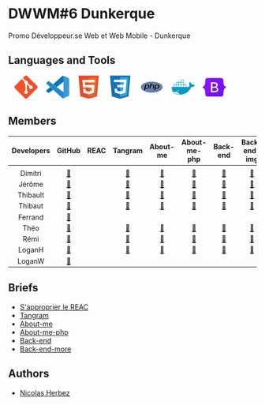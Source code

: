 # DWWM#6 Dunkerque

Promo Développeur.se Web et Web Mobile - Dunkerque

## Languages and Tools

&nbsp;&nbsp;
![img_git](./profile/img/git.svg)
&nbsp;&nbsp;
![img_vscode](./profile/img/vscode.svg)
&nbsp;&nbsp;
![img_html](./profile/img/html.svg)
&nbsp;&nbsp;
![img_css](./profile/img/css.svg)
&nbsp;&nbsp;
![img_php](./profile/img/php.svg)
&nbsp;&nbsp;
![img_docker](./profile/img/docker.svg)
&nbsp;&nbsp;
![img_bootstrap](./profile/img/bootstrap.svg)
<!-- &nbsp;&nbsp;
![img_wordpress](./profile/img/wordpress.svg) -->

## Members

| Developers | GitHub | REAC | Tangram | About-me | About-me-php | Back-end | Back-end-img |
| :----: | :----: | :----: | :----: | :----: | :----: | :----: | :----: |
|  |  |  |  |  |  |  |  |
| Dimitri | <a href="https://github.com/TDxDimitri" target="_blank">🔗</a> |  | <a href="https://github.com/DWWM-2-Dunkerque/tangram-td" target="_blank">🔗</a> | <a href="https://github.com/DWWM-2-Dunkerque/about-me-td" target="_blank">🔗</a> | <a href="https://github.com/DWWM-2-Dunkerque/about-me-php-td" target="_blank">🔗</a> | <a href="https://github.com/DWWM-2-Dunkerque/back-end-td" target="_blank">🔗</a> | <a href="https://github.com/DWWM-2-Dunkerque/back-end-more-td" target="_blank">🔗</a> |
| Jérôme | <a href="https://github.com/GuidtJ" target="_blank">🔗</a> |  | <a href="https://github.com/DWWM-2-Dunkerque/tangram-gj" target="_blank">🔗</a> | <a href="https://github.com/DWWM-2-Dunkerque/about-me-gj" target="_blank">🔗</a> | <a href="https://github.com/DWWM-2-Dunkerque/about-me-php-gj" target="_blank">🔗</a> | <a href="https://github.com/DWWM-2-Dunkerque/back-end-gj" target="_blank">🔗</a> | <a href="https://github.com/DWWM-2-Dunkerque/back-end-more-gj" target="_blank">🔗</a> |
| Thibault | <a href="https://github.com/Nightct" target="_blank">🔗</a> |  | <a href="https://github.com/DWWM-2-Dunkerque/tangram-ct" target="_blank">🔗</a> | <a href="https://github.com/DWWM-2-Dunkerque/about-me-ct" target="_blank">🔗</a> | <a href="https://github.com/DWWM-2-Dunkerque/about-me-php-ct" target="_blank">🔗</a> | <a href="https://github.com/DWWM-2-Dunkerque/back-end-ct" target="_blank">🔗</a> | <a href="https://github.com/DWWM-2-Dunkerque/back-end-more-ct" target="_blank">🔗</a> |
| Thibaut | <a href="https://github.com/Fujimatos" target="_blank">🔗</a> |  | <a href="https://github.com/DWWM-2-Dunkerque/tangram-dt" target="_blank">🔗</a> | <a href="https://github.com/DWWM-2-Dunkerque/about-me-dt" target="_blank">🔗</a> | <a href="https://github.com/DWWM-2-Dunkerque/about-me-php-dt" target="_blank">🔗</a> | <a href="https://github.com/DWWM-2-Dunkerque/back-end-dt" target="_blank">🔗</a> | <a href="https://github.com/DWWM-2-Dunkerque/back-end-more-dt" target="_blank">🔗</a> |
| Ferrand | <a href="https://github.com/ferrand333" target="_blank">🔗</a> |  |  |  |  |  |  |
| Théo | <a href="https://github.com/FeverTheo" target="_blank">🔗</a> |  | <a href="https://github.com/DWWM-2-Dunkerque/tangram-ft" target="_blank">🔗</a> | <a href="https://github.com/DWWM-2-Dunkerque/about-me-ft" target="_blank">🔗</a> | <a href="https://github.com/DWWM-2-Dunkerque/about-me-php-ft" target="_blank">🔗</a> | <a href="https://github.com/DWWM-2-Dunkerque/back-end-ft" target="_blank">🔗</a> | <a href="https://github.com/DWWM-2-Dunkerque/back-end-more-ft" target="_blank">🔗</a> |
| Rémi | <a href="https://github.com/Remi59430" target="_blank">🔗</a> |  | <a href="https://github.com/DWWM-2-Dunkerque/tangram-pr" target="_blank">🔗</a> | <a href="https://github.com/DWWM-2-Dunkerque/about-me-pr" target="_blank">🔗</a> | <a href="https://github.com/DWWM-2-Dunkerque/about-me-php-pr" target="_blank">🔗</a> | <a href="https://github.com/DWWM-2-Dunkerque/back-end-pr" target="_blank">🔗</a> | <a href="https://github.com/DWWM-2-Dunkerque/back-end-more-pr" target="_blank">🔗</a> |
| LoganH | <a href="https://github.com/Lolodezil" target="_blank">🔗</a> |  | <a href="https://github.com/DWWM-2-Dunkerque/tangram-hl" target="_blank">🔗</a> | <a href="https://github.com/DWWM-2-Dunkerque/about-me-hl" target="_blank">🔗</a> | <a href="https://github.com/DWWM-2-Dunkerque/about-me-php-hl" target="_blank">🔗</a> | <a href="https://github.com/DWWM-2-Dunkerque/back-end-hl" target="_blank">🔗</a> | <a href="https://github.com/DWWM-2-Dunkerque/back-end-more-hl" target="_blank">🔗</a> |
| LoganW | <a href="https://github.com/Loganwdx" target="_blank">🔗</a> |  |  |  |  |  |  |

## Briefs

- [S'approprier le REAC](https://github.com/DWWM-2-Dunkerque/reac)
- [Tangram](https://github.com/DWWM-2-Dunkerque/tangram)
- [About-me](https://github.com/DWWM-2-Dunkerque/about-me)
- [About-me-php](https://github.com/DWWM-2-Dunkerque/about-me-php)
- [Back-end](https://github.com/DWWM-2-Dunkerque/back-end)
- [Back-end-more](https://github.com/DWWM-2-Dunkerque/back-end-more)

## Authors

* [Nicolas Herbez](https://github.com/nicolas-herbez)
